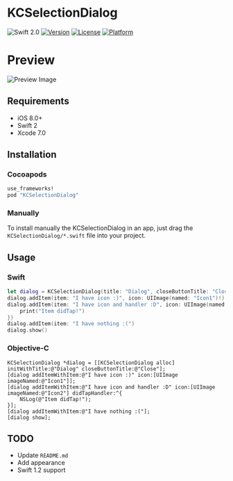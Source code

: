 # KCSelectionDialog
![Swift 2.0](https://img.shields.io/badge/Swift-2.0-orange.svg)
[![Version](https://img.shields.io/cocoapods/v/KCSelectionDialog.svg?style=flat)](http://cocoapods.org/pods/kcselectiondialog)
[![License](https://img.shields.io/cocoapods/l/KCSelectionDialog.svg?style=flat)](http://cocoapods.org/pods/kcselectiondialog)
[![Platform](https://img.shields.io/cocoapods/p/KCSelectionDialog.svg?style=flat)](http://cocoapods.org/pods/kcselectiondialog)

# Preview
<img src="https://github.com/kciter/KCSelectionDialog/raw/master/Images/preview.png" alt="Preview Image">

## Requirements
* iOS 8.0+
* Swift 2
* Xcode 7.0
 
## Installation
### Cocoapods
```ruby
use_frameworks!
pod "KCSelectionDialog"
```
### Manually
To install manually the KCSelectionDialog in an app, just drag the `KCSelectionDialog/*.swift` file into your project.

## Usage
### Swift
```swift
let dialog = KCSelectionDialog(title: "Dialog", closeButtonTitle: "Close")
dialog.addItem(item: "I have icon :)", icon: UIImage(named: "Icon1")!)
dialog.addItem(item: "I have icon and handler :D", icon: UIImage(named: "Icon2")!, didTapHandler: { () in
    print("Item didTap!")
})
dialog.addItem(item: "I have nothing :(")
dialog.show()
```

### Objective-C
```objc
KCSelectionDialog *dialog = [[KCSelectionDialog alloc] initWithTitle:@"Dialog" closeButtonTitle:@"Close"];
[dialog addItemWithItem:@"I have icon :)" icon:[UIImage imageNamed:@"Icon1"]];
[dialog addItemWithItem:@"I have icon and handler :D" icon:[UIImage imageNamed:@"Icon2"] didTapHandler:^{
    NSLog(@"Item didTap!");
}];
[dialog addItemWithItem:@"I have nothing :("];
[dialog show];
```

## TODO
* Update `README.md`
* Add appearance
* Swift 1.2 support
